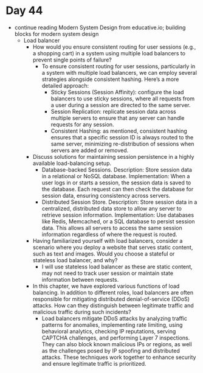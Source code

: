 # Day 44

- continue reading Modern System Design from educative.io; building blocks for modern system design
    - Load balancer
        - How would you ensure consistent routing for user sessions (e.g., a shopping cart) in a system using multiple load balancers to prevent single points of failure?
            - To ensure consistent routing for user sessions, particularly in a system with multiple load balancers, we can employ several strategies alongside consistent hashing. Here’s a more detailed approach:
                - Sticky Sessions (Session Affinity): configure the load balancers to use sticky sessions, where all requests from a user during a session are directed to the same server.
                - Session Replication: replicate session data across multiple servers to ensure that any server can handle requests for any session.
                - Consistent Hashing: as mentioned, consistent hashing ensures that a specific session ID is always routed to the same server, minimizing re-distribution of sessions when servers are added or removed.
        - Discuss solutions for maintaining session persistence in a highly available load-balancing setup.
            - Database-backed Sessions. Description: Store session data in a relational or NoSQL database. Implementation: When a user logs in or starts a session, the session data is saved to the database. Each request can then check the database for session data, ensuring consistency across servers.
            - Distributed Session Store. Description: Store session data in a centralized, distributed data store to allow any server to retrieve session information. Implementation: Use databases like Redis, Memcached, or a SQL database to persist session data. This allows all servers to access the same session information regardless of where the request is routed.
        - Having familiarized yourself with load balancers, consider a scenario where you deploy a website that serves static content, such as text and images. Would you choose a stateful or stateless load balancer, and why?
            - I will use stateless load balancer as these are static content, may not need to track user session or maintain state information between requests. 
        - In this chapter, we have explored various functions of load balancing. In addition to different roles, load balancers are often responsible for mitigating distributed denial-of-service (DDoS) attacks. How can they distinguish between legitimate traffic and malicious traffic during such incidents?
            - Load balancers mitigate DDoS attacks by analyzing traffic patterns for anomalies, implementing rate limiting, using behavioral analytics, checking IP reputations, serving CAPTCHA challenges, and performing Layer 7 inspections. They can also block known malicious IPs or regions, as well as the challenges posed by IP spoofing and distributed attacks. These techniques work together to enhance security and ensure legitimate traffic is prioritized. 

